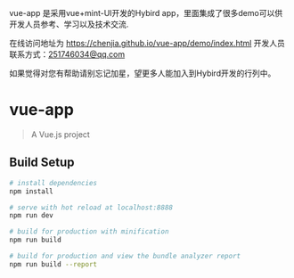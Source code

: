 vue-app 是采用vue+mint-UI开发的Hybird app，里面集成了很多demo可以供开发人员参考、学习以及技术交流.

在线访问地址为 https://chenjia.github.io/vue-app/demo/index.html 开发人员联系方式：251746034@qq.com

如果觉得对您有帮助请别忘记加星，望更多人能加入到Hybird开发的行列中。

# vue-app

> A Vue.js project

## Build Setup

``` bash
# install dependencies
npm install

# serve with hot reload at localhost:8888
npm run dev

# build for production with minification
npm run build

# build for production and view the bundle analyzer report
npm run build --report
```
